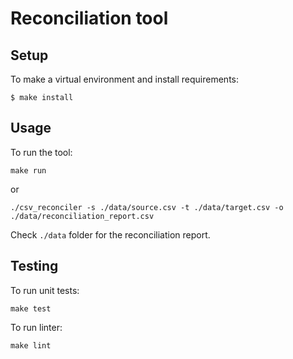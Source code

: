 # Reconciliation tool

## Setup

To make a virtual environment and install requirements:

```
$ make install
```

## Usage

To run the tool:

```
make run
```

or

```
./csv_reconciler -s ./data/source.csv -t ./data/target.csv -o ./data/reconciliation_report.csv
```

Check `./data` folder for the reconciliation report.

## Testing

To run unit tests:

```
make test
```

To run linter:

```
make lint
```
